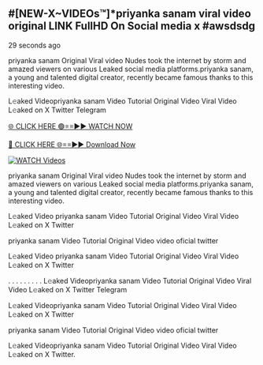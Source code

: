 ## #[NEW-X~VIDEOs™]*priyanka sanam viral video original LINK FullHD On Social media x #awsdsdg

29 seconds ago

priyanka sanam Original Viral video Nudes took the internet by storm and amazed viewers on various Leaked social media platforms.priyanka sanam, a young and talented digital creator, recently became famous thanks to this interesting video.

L𝚎aked Videopriyanka sanam Video Tutorial Original Video Viral Video L𝚎aked on X Twitter Telegram

[🌐 CLICK HERE 🟢==►► WATCH NOW](https://shorturl.at/XvvZf)

[🔴 CLICK HERE 🌐==►► Download Now](https://shorturl.at/XvvZf)

[![WATCH Videos](https://i.imgur.com/dJHk4Zq.gif)](https://shorturl.at/XvvZf)

priyanka sanam Original Viral video Nudes took the internet by storm and amazed viewers on various Leaked social media platforms.priyanka sanam, a young and talented digital creator, recently became famous thanks to this interesting video.

L𝚎aked Video priyanka sanam Video Tutorial Original Video Viral Video L𝚎aked on X Twitter

priyanka sanam Video Tutorial Original Video video oficial twitter

L𝚎aked Video priyanka sanam Video Tutorial Original Video Viral Video L𝚎aked on X Twitter

. . . . . . . . . L𝚎aked Videopriyanka sanam Video Tutorial Original Video Viral Video L𝚎aked on X Twitter Telegram

L𝚎aked Videopriyanka sanam Video Tutorial Original Video Viral Video L𝚎aked on X Twitter

priyanka sanam Video Tutorial Original Video video oficial twitter

L𝚎aked Videopriyanka sanam Video Tutorial Original Video Viral Video L𝚎aked on X Twitter.
